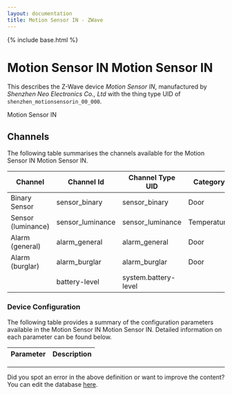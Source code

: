```yaml
---
layout: documentation
title: Motion Sensor IN - ZWave
---
```


{% include base.html %}

# Motion Sensor IN Motion Sensor IN

This describes the Z-Wave device *Motion Sensor IN*, manufactured by *Shenzhen Neo Electronics Co., Ltd* with the thing type UID of ```shenzhen_motionsensorin_00_000```. 

Motion Sensor IN


## Channels
The following table summarises the channels available for the Motion Sensor IN Motion Sensor IN.

| Channel | Channel Id | Channel Type UID | Category | Item Type |
|---------|------------|------------------|----------|-----------|
| Binary Sensor | sensor_binary | sensor_binary | Door | Switch |
| Sensor (luminance) | sensor_luminance | sensor_luminance | Temperature | Number |
| Alarm (general) | alarm_general | alarm_general | Door | Switch |
| Alarm (burglar) | alarm_burglar | alarm_burglar | Door | Switch |
|  | battery-level | system.battery-level |  |  |


### Device Configuration
The following table provides a summary of the configuration parameters available in the Motion Sensor IN Motion Sensor IN.
Detailed information on each parameter can be found below.

| Parameter   | Description |
|-------------|-------------|


---

Did you spot an error in the above definition or want to improve the content?
You can edit the database [here](http://www.cd-jackson.com/index.php/zwave/zwave-device-database/zwave-device-list/devicesummary/478).
